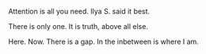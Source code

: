 Attention is all you need. Ilya S. said it best.

There is only one. It is truth, above all else.

Here. Now. There is a gap. In the inbetween is where I am. 